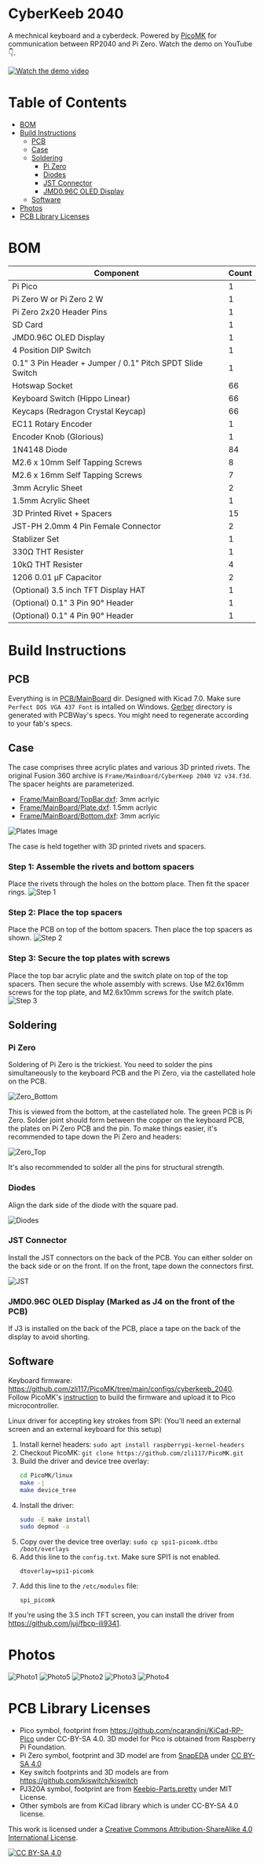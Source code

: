 # CyberKeeb 2040
A mechnical keyboard and a cyberdeck. Powered by [PicoMK](https://github.com/zli117/PicoMK) for communication between RP2040 and Pi Zero. Watch the demo on YouTube 👇.

[![Watch the demo video](Images/Screenshot%202023-08-19%20CyberKeeb%202040.png)](https://youtu.be/GYs4eybdZCU)

# Table of Contents

 * [BOM](#bom)
 * [Build Instructions](#build-instructions)
   * [PCB](#pcb)
   * [Case](#case)
   * [Soldering](#soldering)
     * [Pi Zero](#pi-zero)
     * [Diodes](#diodes)
     * [JST Connector](#jst-connector)
     * [JMD0.96C OLED Display](#jmd096c-oled-display-marked-as-j4-on-the-front-of-the-pcb)
   * [Software](#software)
 * [Photos](#photos)
 * [PCB Library Licenses](#pcb-library-licenses)

# BOM
| Component | Count |
| ------------- | ------------- |
| Pi Pico  | 1 |
| Pi Zero W or Pi Zero 2 W  | 1 |
| Pi Zero 2x20 Header Pins  | 1 |
| SD Card  | 1 |
| JMD0.96C OLED Display | 1 |
| 4 Position DIP Switch | 1 |
| 0.1" 3 Pin Header + Jumper / 0.1" Pitch SPDT Slide Switch | 1 |
| Hotswap Socket | 66 |
| Keyboard Switch (Hippo Linear) | 66 |
| Keycaps (Redragon Crystal Keycap) | 66 |
| EC11 Rotary Encoder | 1 |
| Encoder Knob (Glorious) | 1 |
| 1N4148 Diode | 84 |
| M2.6 x 10mm Self Tapping Screws | 8 |
| M2.6 x 16mm Self Tapping Screws | 7 |
| 3mm Acrylic Sheet | 2 |
| 1.5mm Acrylic Sheet | 1 |
| 3D Printed Rivet + Spacers | 15 |
| JST-PH 2.0mm 4 Pin Female Connector | 2 |
| Stablizer Set | 1 |
| 330Ω THT Resister | 1 |
| 10kΩ THT Resister | 4 |
| 1206 0.01 µF Capacitor | 2 |
| (Optional) 3.5 inch TFT Display HAT | 1 |
| (Optional) 0.1" 3 Pin 90° Header | 1 |
| (Optional) 0.1" 4 Pin 90° Header | 1 |

# Build Instructions

## PCB
Everything is in [PCB/MainBoard](PCB/MainBoard) dir. Designed with Kicad 7.0. Make sure `Perfect DOS VGA 437 Font` is intalled on Windows. [Gerber](PCB/MainBoard/Gerber) directory is generated with PCBWay's specs. You might need to regenerate according to your fab's specs.

## Case
The case comprises three acrylic plates and various 3D printed rivets. The original Fusion 360 archive is `Frame/MainBoard/CyberKeep 2040 V2 v34.f3d`. The spacer heights are parameterized.

 * [Frame/MainBoard/TopBar.dxf](Frame/MainBoard/TopBar.dxf): 3mm acrlyic
 * [Frame/MainBoard/Plate.dxf](Frame/MainBoard/Plate.dxf): 1.5mm acrlyic
 * [Frame/MainBoard/Bottom.dxf](Frame/MainBoard/Bottom.dxf): 3mm acrlyic

![Plates Image](Images/Acrylic-Plates.png)

The case is held together with 3D printed rivets and spacers.

### Step 1: Assemble the rivets and bottom spacers
Place the rivets through the holes on the bottom place. Then fit the spacer rings.
![Step 1](Images/Step1.png)

### Step 2: Place the top spacers
Place the PCB on top of the bottom spacers. Then place the top spacers as shown.
![Step 2](Images/Step2.png)

### Step 3: Secure the top plates with screws
Place the top bar acrylic plate and the switch plate on top of the top spacers. Then secure the whole assembly with screws. Use M2.6x16mm screws for the top plate, and M2.6x10mm screws for the switch plate.
![Step 3](Images/Step3.png)

## Soldering

### Pi Zero
Soldering of Pi Zero is the trickiest. You need to solder the pins simultaneously to the keyboard PCB and the Pi Zero, via the castellated hole on the PCB. 

![Zero_Bottom](Images/Zero_Bottom.jpg)

This is viewed from the bottom, at the castellated hole. The green PCB is Pi Zero. Solder joint should form between the copper on the keyboard PCB, the plates on Pi Zero PCB and the pin. To make things easier, it's recommended to tape down the Pi Zero and headers:

![Zero_Top](Images/Zero_Top.jpg)

It's also recommended to solder all the pins for structural strength.

### Diodes
Align the dark side of the diode with the square pad.

![Diodes](Images/Diodes.jpg)

### JST Connector
Install the JST connectors on the back of the PCB. You can either solder on the back side or on the front. If on the front, tape down the connectors first.

![JST](Images/JST.jpg)

### JMD0.96C OLED Display (Marked as J4 on the front of the PCB)

If J3 is installed on the back of the PCB, place a tape on the back of the display to avoid shorting.

## Software

Keyboard firmware: https://github.com/zli117/PicoMK/tree/main/configs/cyberkeeb_2040. Follow PicoMK's [instruction](https://github.com/zli117/PicoMK/tree/main#build-a-firmware) to build the firmware and upload it to Pico microcontroller.

Linux driver for accepting key strokes from SPI: (You'll need an external screen and an external keyboard for this setup)
 1. Install kernel headers: `sudo apt install raspberrypi-kernel-headers` 
 2. Checkout PicoMK: `git clone https://github.com/zli117/PicoMK.git`
 3. Build the driver and device tree overlay:
    ```bash
    cd PicoMK/linux
    make -j
    make device_tree
    ```
 4. Install the driver: 
    ```bash
    sudo -E make install
    sudo depmod -a
    ```
 5. Copy over the device tree overlay: `sudo cp spi1-picomk.dtbo /boot/overlays`
 6. Add this line to the `config.txt`. Make sure SPI1 is not enabled. 
    ```
    dtoverlay=spi1-picomk
    ``` 
 7. Add this line to the `/etc/modules` file:
    ```
    spi_picomk
    ```

 If you're using the 3.5 inch TFT screen, you can install the driver from https://github.com/juj/fbcp-ili9341.

# Photos

![Photo1](Images/Photo1.jpg)
![Photo5](Images/Photo5.jpg)
![Photo2](Images/Photo2.jpg)
![Photo3](Images/Photo3.jpg)
![Photo4](Images/Photo4.jpg)

# PCB Library Licenses

 * Pico symbol, footprint from https://github.com/ncarandini/KiCad-RP-Pico under CC-BY-SA 4.0. 3D model for Pico is obtained from Raspberry Pi Foundation.
 * Pi Zero symbol, footprint and 3D model are from [SnapEDA](https://www.snapeda.com/parts/ADA3708/Adafruit%20Industries%20LLC/view-part/) under [CC BY-SA 4.0](https://support.snapeda.com/en/articles/2957814-what-is-the-license-for-symbols-and-footprints)
 * Key switch footprints and 3D models are from https://github.com/kiswitch/kiswitch
 * PJ320A symbol, footprint are from [Keebio-Parts.pretty](https://github.com/keebio/Keebio-Parts.pretty/blob/master/TRRS-PJ-320A.kicad_mod) under MIT License.
 * Other symbols are from KiCad library which is under CC-BY-SA 4.0 license. 

This work is licensed under a
[Creative Commons Attribution-ShareAlike 4.0 International License][cc-by-sa].

[![CC BY-SA 4.0][cc-by-sa-image]][cc-by-sa]

[cc-by-sa]: http://creativecommons.org/licenses/by-sa/4.0/
[cc-by-sa-image]: https://licensebuttons.net/l/by-sa/4.0/88x31.png
[cc-by-sa-shield]: https://img.shields.io/badge/License-CC%20BY--SA%204.0-lightgrey.svg
